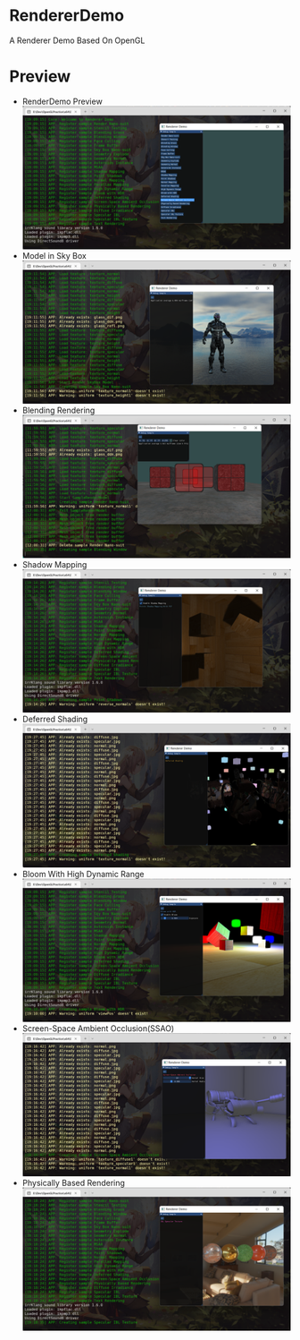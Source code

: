 # RendererDemo
A Renderer Demo Based On OpenGL
# Preview
- RenderDemo Preview
![Interface Display](./Preview/RenderDemoPreview.png)
- Model in Sky Box
![Rendering Imported Model](./Preview/NanoSuitRender.png)
- Blending Rendering
![Blending Rendering](./Preview/BlendingRender.png)
- Shadow Mapping
![ShadowMapping](./Preview/ShadowMapping.png)
- Deferred Shading
![DeferredShading](./Preview/DeferredShading.png)
- Bloom With High Dynamic Range
![BloomWithHDR](./Preview/BloomWithHDR.png)
- Screen-Space Ambient Occlusion(SSAO)
![SSAO](./Preview/SSAO.png)
- Physically Based Rendering
![PBR](./Preview/PBR.png)